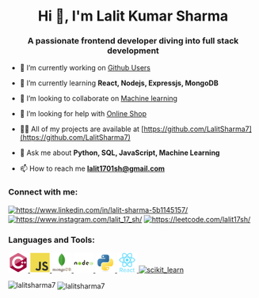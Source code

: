 <h1 align="center">Hi 👋, I'm Lalit Kumar Sharma</h1>
<h3 align="center">A passionate frontend developer diving into full stack development</h3>



- 🔭 I’m currently working on [Github Users](https://github.com/LalitSharma7/Feedback-App)

- 🌱 I’m currently learning **React, Nodejs, Expressjs, MongoDB**

- 👯 I’m looking to collaborate on [Machine learning](https://github.com/LalitSharma7/Machine-Learning)

- 🤝 I’m looking for help with [Online Shop ](https://github.com/LalitSharma7/Online-Shop)

- 👨‍💻 All of my projects are available at [https://github.com/LalitSharma7](https://github.com/LalitSharma7)

- 💬 Ask me about **Python, SQL, JavaScript, Machine Learning**

- 📫 How to reach me **lalit1701sh@gmail.com**


<h3 align="left">Connect with me:</h3>
<p align="left">
<a href="https://linkedin.com/in/https://www.linkedin.com/in/lalit-sharma-5b1145157/" target="blank"><img align="center" src="https://raw.githubusercontent.com/rahuldkjain/github-profile-readme-generator/master/src/images/icons/Social/linked-in-alt.svg" alt="https://www.linkedin.com/in/lalit-sharma-5b1145157/" height="30" width="40" /></a>
<a href="https://instagram.com/https://www.instagram.com/lalit_17_sh/" target="blank"><img align="center" src="https://raw.githubusercontent.com/rahuldkjain/github-profile-readme-generator/master/src/images/icons/Social/instagram.svg" alt="https://www.instagram.com/lalit_17_sh/" height="30" width="40" /></a>
<a href="https://www.leetcode.com/https://leetcode.com/lalit17sh/" target="blank"><img align="center" src="https://raw.githubusercontent.com/rahuldkjain/github-profile-readme-generator/master/src/images/icons/Social/leet-code.svg" alt="https://leetcode.com/lalit17sh/" height="30" width="40" /></a>
</p>

<h3 align="left">Languages and Tools:</h3>
<p align="left"> <a href="https://www.w3schools.com/cpp/" target="_blank" rel="noreferrer"> <img src="https://raw.githubusercontent.com/devicons/devicon/master/icons/cplusplus/cplusplus-original.svg" alt="cplusplus" width="40" height="40"/> </a> <a href="https://developer.mozilla.org/en-US/docs/Web/JavaScript" target="_blank" rel="noreferrer"> <img src="https://raw.githubusercontent.com/devicons/devicon/master/icons/javascript/javascript-original.svg" alt="javascript" width="40" height="40"/> </a> <a href="https://www.mongodb.com/" target="_blank" rel="noreferrer"> <img src="https://raw.githubusercontent.com/devicons/devicon/master/icons/mongodb/mongodb-original-wordmark.svg" alt="mongodb" width="40" height="40"/> </a> <a href="https://nodejs.org" target="_blank" rel="noreferrer"> <img src="https://raw.githubusercontent.com/devicons/devicon/master/icons/nodejs/nodejs-original-wordmark.svg" alt="nodejs" width="40" height="40"/> </a> <a href="https://www.python.org" target="_blank" rel="noreferrer"> <img src="https://raw.githubusercontent.com/devicons/devicon/master/icons/python/python-original.svg" alt="python" width="40" height="40"/> </a> <a href="https://reactjs.org/" target="_blank" rel="noreferrer"> <img src="https://raw.githubusercontent.com/devicons/devicon/master/icons/react/react-original-wordmark.svg" alt="react" width="40" height="40"/> </a> <a href="https://scikit-learn.org/" target="_blank" rel="noreferrer"> <img src="https://upload.wikimedia.org/wikipedia/commons/0/05/Scikit_learn_logo_small.svg" alt="scikit_learn" width="40" height="40"/> </a>  </p>

<p><img align="left" src="https://github-readme-stats.vercel.app/api/top-langs?username=lalitsharma7&show_icons=true&locale=en&layout=compact" alt="lalitsharma7" /></p>

<p>&nbsp;<img align="center" src="https://github-readme-stats.vercel.app/api?username=lalitsharma7&show_icons=true&locale=en" alt="lalitsharma7" /></p>



